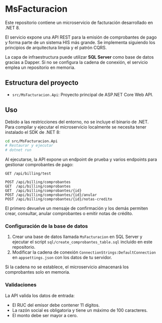# MsFacturacion

Este repositorio contiene un microservicio de facturación desarrollado en .NET 8.

El servicio expone una API REST para la emisión de comprobantes de pago y forma parte de un sistema HIS más grande. Se implementa siguiendo los principios de arquitectura limpia y el patrón CQRS.

La capa de infraestructura puede utilizar **SQL Server** como base de datos gracias a Dapper. Si no se configura la cadena de conexión, el servicio emplea un repositorio en memoria.

## Estructura del proyecto

- `src/MsFacturacion.Api`: Proyecto principal de ASP.NET Core Web API.

## Uso

Debido a las restricciones del entorno, no se incluye el binario de .NET. Para compilar y ejecutar el microservicio localmente se necesita tener instalado el SDK de .NET 8:

```bash
cd src/MsFacturacion.Api
# Restaurar y ejecutar
# dotnet run
```

Al ejecutarse, la API expone un endpoint de prueba y varios endpoints para gestionar comprobantes de pago:

```
GET /api/billing/test

POST /api/billing/comprobantes
GET  /api/billing/comprobantes
GET  /api/billing/comprobantes/{id}
POST /api/billing/comprobantes/{id}/anular
POST /api/billing/comprobantes/{id}/notas-credito
```

El primero devuelve un mensaje de confirmación y los demás permiten crear, consultar, anular comprobantes o emitir notas de crédito.

### Configuración de la base de datos

1. Crear una base de datos llamada `MsFacturacion` en SQL Server y ejecutar el script `sql/create_comprobantes_table.sql` incluido en este repositorio.
2. Modificar la cadena de conexión `ConnectionStrings:DefaultConnection` en `appsettings.json` con los datos de tu servidor.

Si la cadena no se establece, el microservicio almacenará los comprobantes solo en memoria.

### Validaciones

La API valida los datos de entrada:

- El RUC del emisor debe contener 11 dígitos.
- La razón social es obligatoria y tiene un máximo de 100 caracteres.
- El monto debe ser mayor a cero.

